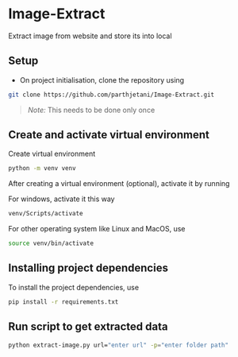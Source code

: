 # Image-Extract

Extract image from website and store its into local

## Setup

- On project initialisation, clone the repository using

```sh
git clone https://github.com/parthjetani/Image-Extract.git
```

> _Note:_ This needs to be done only once

## Create and activate virtual environment

Create virtual environment

```sh
python -m venv venv
```

After creating a virtual environment (optional), activate it by running

For windows, activate it this way

```sh
venv/Scripts/activate
```

For other operating system like Linux and MacOS, use

```sh
source venv/bin/activate
```

## Installing project dependencies

To install the project dependencies, use

```sh
pip install -r requirements.txt
```

## Run script to get extracted data

```sh
python extract-image.py url="enter url" -p="enter folder path"
```